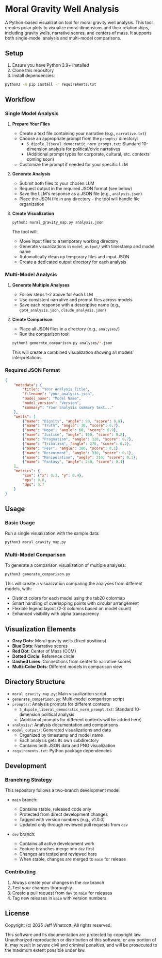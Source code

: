 # Moral Gravity Well Analysis

A Python-based visualization tool for moral gravity well analysis. This tool creates polar plots to visualize moral dimensions and their relationships, including gravity wells, narrative scores, and centers of mass. It supports both single-model analysis and multi-model comparisons.

## Setup

1. Ensure you have Python 3.9+ installed
2. Clone this repository
3. Install dependencies:
```bash
python3 -m pip install -r requirements.txt
```

## Workflow

### Single Model Analysis

1. **Prepare Your Files**
   - Create a text file containing your narrative (e.g., `narrative.txt`)
   - Choose an appropriate prompt from the `prompts/` directory:
     - `5_dipole_liberal_democratic_norm_prompt.txt`: Standard 10-dimension analysis for political/civic narratives
     - (Additional prompt types for corporate, cultural, etc. contexts coming soon)
   - Customize the prompt if needed for your specific LLM

2. **Generate Analysis**
   - Submit both files to your chosen LLM
   - Request output in the required JSON format (see below)
   - Save the LLM's response as a JSON file (e.g., `analysis.json`)
   - Place the JSON file in any directory - the tool will handle file organization

3. **Create Visualization**
   ```bash
   python3 moral_gravity_map.py analysis.json
   ```
   The tool will:
   - Move input files to a temporary working directory
   - Generate visualizations in `model_output/` with timestamp and model name
   - Automatically clean up temporary files and input JSON
   - Create a dedicated output directory for each analysis

### Multi-Model Analysis

1. **Generate Multiple Analyses**
   - Follow steps 1-2 above for each LLM
   - Use consistent narrative and prompt files across models
   - Save each response with a descriptive name (e.g., `gpt4_analysis.json`, `claude_analysis.json`)

2. **Create Comparison**
   - Place all JSON files in a directory (e.g., `analyses/`)
   - Run the comparison tool:
   ```bash
   python3 generate_comparison.py analyses/*.json
   ```
   This will create a combined visualization showing all models' interpretations.

### Required JSON Format
```json
{
    "metadata": {
        "title": "Your Analysis Title",
        "filename": "your_analysis.json",
        "model_name": "Model Name",
        "model_version": "Version",
        "summary": "Your analysis summary text..."
    },
    "wells": [
        {"name": "Dignity", "angle": 90, "score": 0.8},
        {"name": "Truth", "angle": 30, "score": 0.7},
        {"name": "Hope", "angle": 60, "score": 0.9},
        {"name": "Justice", "angle": 150, "score": 0.8},
        {"name": "Pragmatism", "angle": 120, "score": 0.7},
        {"name": "Tribalism", "angle": 270, "score": 0.2},
        {"name": "Fear", "angle": 300, "score": 0.1},
        {"name": "Resentment", "angle": 330, "score": 0.1},
        {"name": "Manipulation", "angle": 210, "score": 0.1},
        {"name": "Fantasy", "angle": 240, "score": 0.1}
    ],
    "metrics": {
        "com": {"x": 0.3, "y": 0.4},
        "mps": 0.8,
        "dps": 0.7
    }
}
```

## Usage

### Basic Usage
Run a single visualization with the sample data:
```bash
python3 moral_gravity_map.py
```

### Multi-Model Comparison
To generate a comparison visualization of multiple analyses:
```bash
python3 generate_comparison.py
```

This will create a visualization comparing the analyses from different models, with:
- Distinct colors for each model using the tab20 colormap
- Smart handling of overlapping points with circular arrangement
- Flexible legend layout (2-3 columns based on model count)
- Enhanced visibility with alpha transparency

## Visualization Elements

- **Gray Dots**: Moral gravity wells (fixed positions)
- **Blue Dots**: Narrative scores
- **Red Dot**: Center of Mass (COM)
- **Dotted Circle**: Reference circle
- **Dashed Lines**: Connections from center to narrative scores
- **Multi-Color Dots**: Different models in comparison view

## Directory Structure

- `moral_gravity_map.py`: Main visualization script
- `generate_comparison.py`: Multi-model comparison script
- `prompts/`: Analysis prompts for different contexts
  - `5_dipole_liberal_democratic_norm_prompt.txt`: Standard 10-dimension political analysis
  - (Additional prompts for different contexts will be added here)
- `analysis/`: Analysis documentation and comparisons
- `model_output/`: Generated visualizations and data
  - Organized by timestamp and model name
  - Each analysis gets its own subdirectory
  - Contains both JSON data and PNG visualization
- `requirements.txt`: Python package dependencies

## Development

### Branching Strategy

This repository follows a two-branch development model:

- `main` branch:
  - Contains stable, released code only
  - Protected from direct development changes
  - Tagged with version numbers (e.g., v1.0.0)
  - Updated only through reviewed pull requests from `dev`

- `dev` branch:
  - Contains all active development work
  - Feature branches merge into `dev` first
  - Changes are tested and reviewed here
  - When stable, changes are merged to `main` for release

### Contributing

1. Always create your changes in the `dev` branch
2. Test your changes thoroughly
3. Create a pull request from `dev` to `main` for releases
4. Tag new releases in `main` with version numbers

## License

Copyright (c) 2025 Jeff Whatcott. All rights reserved.

This software and its documentation are protected by copyright law. Unauthorized reproduction or distribution of this software, or any portion of it, may result in severe civil and criminal penalties, and will be prosecuted to the maximum extent possible under law. 